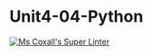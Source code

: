 # Unit4-04-Python
[![Ms Coxall's Super Linter](https://github.com/Miles410/Unit4-04-Python/workflows/Mr%20Coxall's%20Super%20Linter/badge.svg)](https://github.com/Miles410/Unit4-42-Python/actions/)
